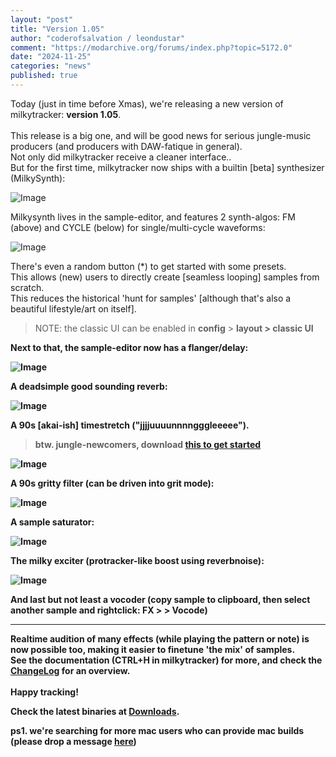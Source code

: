```yaml
---
layout: "post"
title: "Version 1.05"
author: "coderofsalvation / leondustar"
comment: "https://modarchive.org/forums/index.php?topic=5172.0"
date: "2024-11-25"
categories: "news"
published: true
---
```


Today (just in time before Xmas), we're releasing a new version of milkytracker: <b>version 1.05</b>.
<br><br>
This release is a big one, and will be good news for serious jungle-music producers (and producers with DAW-fatique in general).<br>
Not only did milkytracker receive a cleaner interface..<br>
But for the first time, milkytracker now ships with a builtin [beta] synthesizer (MilkySynth):

![Image](https://i.imgur.com/v7TZQwQ.png)

Milkysynth lives in the sample-editor, and features 2 synth-algos: FM (above) and CYCLE (below) for single/multi-cycle waveforms:

![Image](https://i.imgur.com/Z3vtgp4.png)

There's even a random button (*) to get started with some presets.<br>
This allows (new) users to directly create [seamless looping] samples from scratch.<br>
This reduces the historical 'hunt for samples' [although that's also a beautiful lifestyle/art on itself].

> NOTE: the classic UI can be enabled in <b>config</b> &gt; <b>layout<b> &gt; <b>classic UI</b>

Next to that, the sample-editor now has a flanger/delay:

![Image](https://i.imgur.com/vfAVdnY.png)

A deadsimple good sounding reverb:

![Image](https://i.imgur.com/fvCMkmW.png)

A 90s [akai-ish] timestretch  ("jjjjuuuunnnngggleeeee").<br>

> btw. jungle-newcomers, download [this to get started](https://soundpacks.com/free-sound-packs/junglejungle-1989-1999-sample-pack)

![Image](https://i.imgur.com/SNzwA1n.png)

A 90s gritty filter (can be driven into grit mode):

![Image](https://i.imgur.com/3vCcRAX.png)

A sample saturator:

![Image](https://i.imgur.com/0Kfcueb.png)

The milky exciter (protracker-like boost using reverbnoise):

![Image](https://i.imgur.com/SZSfLEk.png)

And last but not least a <b>vocoder</b> (copy sample to clipboard, then select another sample and rightclick: FX &gt; > Vocode)

<hr>

Realtime audition of many effects (while playing the pattern or note) is now possible too, making it easier to finetune 'the mix' of samples.
<br>
See the documentation (CTRL+H in milkytracker) for more, and check the [ChangeLog](https://github.com/milkytracker/MilkyTracker/blob/master/ChangeLog.md) for an overview.
<br><br>
Happy tracking!<br>


Check the latest binaries at [Downloads](/downloads).

ps1. we're searching for more mac users who can provide mac builds (please drop a message [here](https://github.com/milkytracker/MilkyTracker/issues))


[gitrel]: https://github.com/milkytracker/MilkyTracker/releases/tag/v1.05.00
[amigaports]: https://github.com/AmigaPorts/MilkyTracker
